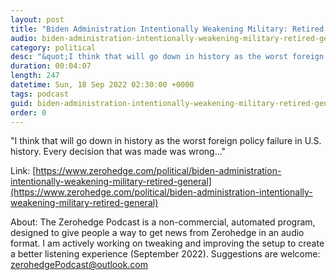 ```yaml
---
layout: post
title: "Biden Administration Intentionally Weakening Military: Retired General"
audio: biden-administration-intentionally-weakening-military-retired-general-0
category: political
desc: "&quot;I think that will go down in history as the worst foreign policy failure in U.S. history. Every decision that was made was wrong...&quot;"
duration: 00:04:07
length: 247
datetime: Sun, 18 Sep 2022 02:30:00 +0000
tags: podcast
guid: biden-administration-intentionally-weakening-military-retired-general-0
order: 0
---
```

&quot;I think that will go down in history as the worst foreign policy failure in U.S. history. Every decision that was made was wrong...&quot;

Link: [https://www.zerohedge.com/political/biden-administration-intentionally-weakening-military-retired-general](https://www.zerohedge.com/political/biden-administration-intentionally-weakening-military-retired-general)

About: The Zerohedge Podcast is a non-commercial, automated program, designed to give people a way to get news from Zerohedge in an audio format.  I am actively working on tweaking and improving the setup to create a better listening experience (September 2022).  Suggestions are welcome: [zerohedgePodcast@outlook.com](mailto:zerohedgePodcast@outlook.com)